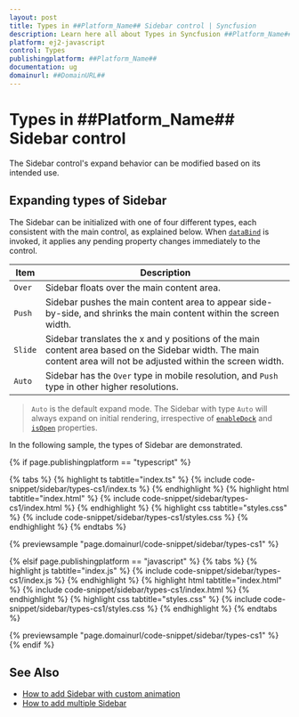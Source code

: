 ```yaml
---
layout: post
title: Types in ##Platform_Name## Sidebar control | Syncfusion
description: Learn here all about Types in Syncfusion ##Platform_Name## Sidebar control of Syncfusion Essential JS 2 and more.
platform: ej2-javascript
control: Types
publishingplatform: ##Platform_Name##
documentation: ug
domainurl: ##DomainURL##
---
```


# Types in ##Platform_Name## Sidebar control

The Sidebar control's expand behavior can be modified based on its intended use.

## Expanding types of Sidebar

The Sidebar can be initialized with one of four different types, each consistent with the main control, as explained below. When [`dataBind`](../api/sidebar/#databind) is invoked, it applies any pending property changes immediately to the control.

 | Item | Description |
|-----|-----|
| `Over` | Sidebar floats over the main content area. |
| `Push` | Sidebar pushes the main content area to appear side-by-side, and shrinks the main content within the screen width. |
| `Slide` | Sidebar translates the x and y positions of the main content area based on the Sidebar width. The main content area will not be adjusted within the screen width. |
| `Auto` | Sidebar has the `Over` type in mobile resolution, and `Push` type in other higher resolutions. |

> `Auto` is the default expand mode. The Sidebar with type `Auto` will always expand on initial rendering, irrespective of [`enableDock`](../api/sidebar/#enabledock) and [`isOpen`](../api/sidebar/#isopen) properties.

In the following sample, the types of Sidebar are demonstrated.

{% if page.publishingplatform == "typescript" %}

 {% tabs %}
{% highlight ts tabtitle="index.ts" %}
{% include code-snippet/sidebar/types-cs1/index.ts %}
{% endhighlight %}
{% highlight html tabtitle="index.html" %}
{% include code-snippet/sidebar/types-cs1/index.html %}
{% endhighlight %}
{% highlight css tabtitle="styles.css" %}
{% include code-snippet/sidebar/types-cs1/styles.css %}
{% endhighlight %}
{% endtabs %}

{% previewsample "page.domainurl/code-snippet/sidebar/types-cs1" %}

{% elsif page.publishingplatform == "javascript" %}
{% tabs %}
{% highlight js tabtitle="index.js" %}
{% include code-snippet/sidebar/types-cs1/index.js %}
{% endhighlight %}
{% highlight html tabtitle="index.html" %}
{% include code-snippet/sidebar/types-cs1/index.html %}
{% endhighlight %}
{% highlight css tabtitle="styles.css" %}
{% include code-snippet/sidebar/types-cs1/styles.css %}
{% endhighlight %}
{% endtabs %}

{% previewsample "page.domainurl/code-snippet/sidebar/types-cs1" %}
{% endif %}

## See Also

* [How to add Sidebar with custom animation](./how-to/sidebar-with-variation-animation)
* [How to add multiple Sidebar](./how-to/multiple-sidebar)
